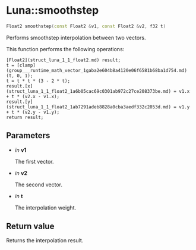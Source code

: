 # Luna::smoothstep

```c++
Float2 smoothstep(const Float2 &v1, const Float2 &v2, f32 t)
```

Performs smoothstep interpolation between two vectors. 

This function performs the following operations: 
```
[Float2](struct_luna_1_1_float2.md) result;
t = [clamp](group___runtime_math_vector_1gaba2e604b8a4120e06f6581b68ba1d754.md)(t, 0, 1);
t = t * t * (3 - 2 * t);
result.[x](struct_luna_1_1_float2_1a6b05cac69c0301ab972c27ce208373be.md) = v1.x + t * (v2.x - v1.x);
result.[y](struct_luna_1_1_float2_1ab7291adeb8828a0cba3aedf332c2053d.md) = v1.y + t * (v2.y - v1.y);
return result;
```


## Parameters
* *in* **v1**

    The first vector. 

* *in* **v2**

    The second vector. 

* *in* **t**

    The interpolation weight. 

## Return value
Returns the interpolation result. 

